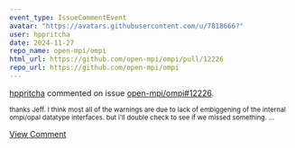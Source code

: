 ```yaml
---
event_type: IssueCommentEvent
avatar: "https://avatars.githubusercontent.com/u/7818666?"
user: hppritcha
date: 2024-11-27
repo_name: open-mpi/ompi
html_url: https://github.com/open-mpi/ompi/pull/12226
repo_url: https://github.com/open-mpi/ompi
---
```


<a href='https://github.com/hppritcha' target='_blank'>hppritcha</a> commented on issue <a href='https://github.com/open-mpi/ompi/pull/12226' target='_blank'>open-mpi/ompi#12226</a>.

<small>thanks Jeff.   I think most all of the warnings are due to lack of embiggening of the internal ompi/opal datatype interfaces.  but i'll double check to see if we missed something....</small>

<a href='https://github.com/open-mpi/ompi/pull/12226' target='_blank'>View Comment</a>